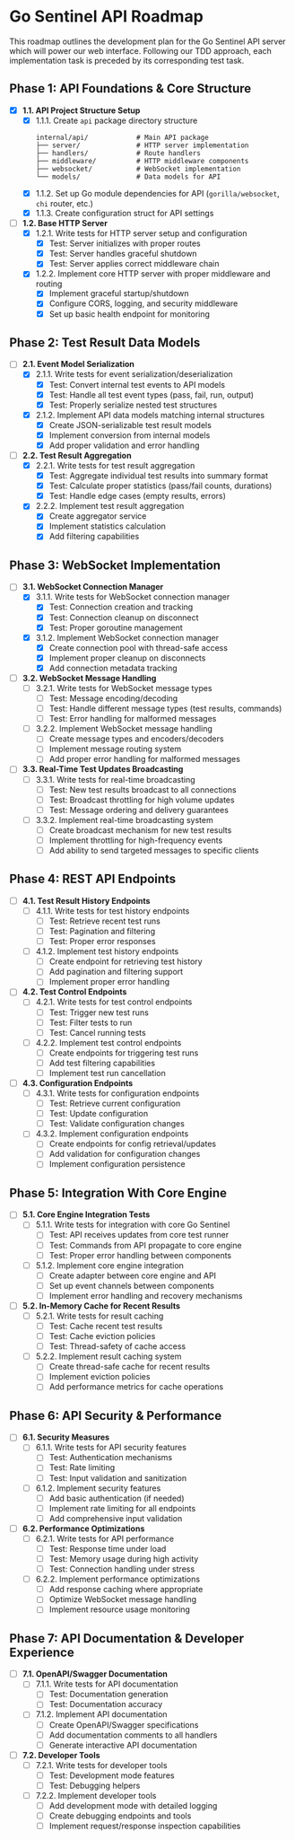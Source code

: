 # Go Sentinel API Roadmap

This roadmap outlines the development plan for the Go Sentinel API server which will power our web interface. Following our TDD approach, each implementation task is preceded by its corresponding test task.

## Phase 1: API Foundations & Core Structure

- [x] **1.1. API Project Structure Setup**
  - [x] 1.1.1. Create `api` package directory structure
    ```
    internal/api/            # Main API package
    ├── server/              # HTTP server implementation
    ├── handlers/            # Route handlers
    ├── middleware/          # HTTP middleware components
    ├── websocket/           # WebSocket implementation
    └── models/              # Data models for API
    ```
  - [x] 1.1.2. Set up Go module dependencies for API (`gorilla/websocket`, `chi` router, etc.)
  - [x] 1.1.3. Create configuration struct for API settings

- [ ] **1.2. Base HTTP Server**
  - [x] 1.2.1. Write tests for HTTP server setup and configuration
    - [x] Test: Server initializes with proper routes
    - [x] Test: Server handles graceful shutdown
    - [x] Test: Server applies correct middleware chain
  - [x] 1.2.2. Implement core HTTP server with proper middleware and routing
    - [x] Implement graceful startup/shutdown
    - [x] Configure CORS, logging, and security middleware
    - [x] Set up basic health endpoint for monitoring

## Phase 2: Test Result Data Models

- [ ] **2.1. Event Model Serialization**
  - [x] 2.1.1. Write tests for event serialization/deserialization
    - [x] Test: Convert internal test events to API models
    - [x] Test: Handle all test event types (pass, fail, run, output)
    - [x] Test: Properly serialize nested test structures
  - [x] 2.1.2. Implement API data models matching internal structures
    - [x] Create JSON-serializable test result models
    - [x] Implement conversion from internal models
    - [x] Add proper validation and error handling

- [ ] **2.2. Test Result Aggregation**
  - [x] 2.2.1. Write tests for test result aggregation
    - [x] Test: Aggregate individual test results into summary format
    - [x] Test: Calculate proper statistics (pass/fail counts, durations)
    - [x] Test: Handle edge cases (empty results, errors)
  - [x] 2.2.2. Implement test result aggregation
    - [x] Create aggregator service
    - [x] Implement statistics calculation
    - [x] Add filtering capabilities

## Phase 3: WebSocket Implementation

- [ ] **3.1. WebSocket Connection Manager**
  - [x] 3.1.1. Write tests for WebSocket connection manager
    - [x] Test: Connection creation and tracking
    - [x] Test: Connection cleanup on disconnect
    - [x] Test: Proper goroutine management
  - [x] 3.1.2. Implement WebSocket connection manager
    - [x] Create connection pool with thread-safe access
    - [x] Implement proper cleanup on disconnects
    - [x] Add connection metadata tracking

- [ ] **3.2. WebSocket Message Handling**
  - [ ] 3.2.1. Write tests for WebSocket message types
    - [ ] Test: Message encoding/decoding
    - [ ] Test: Handle different message types (test results, commands)
    - [ ] Test: Error handling for malformed messages
  - [ ] 3.2.2. Implement WebSocket message handling
    - [ ] Create message types and encoders/decoders
    - [ ] Implement message routing system
    - [ ] Add proper error handling for malformed messages

- [ ] **3.3. Real-Time Test Updates Broadcasting**
  - [ ] 3.3.1. Write tests for real-time broadcasting
    - [ ] Test: New test results broadcast to all connections
    - [ ] Test: Broadcast throttling for high volume updates
    - [ ] Test: Message ordering and delivery guarantees
  - [ ] 3.3.2. Implement real-time broadcasting system
    - [ ] Create broadcast mechanism for new test results
    - [ ] Implement throttling for high-frequency events
    - [ ] Add ability to send targeted messages to specific clients

## Phase 4: REST API Endpoints

- [ ] **4.1. Test Result History Endpoints**
  - [ ] 4.1.1. Write tests for test history endpoints
    - [ ] Test: Retrieve recent test runs
    - [ ] Test: Pagination and filtering
    - [ ] Test: Proper error responses
  - [ ] 4.1.2. Implement test history endpoints
    - [ ] Create endpoint for retrieving test history
    - [ ] Add pagination and filtering support
    - [ ] Implement proper error handling

- [ ] **4.2. Test Control Endpoints**
  - [ ] 4.2.1. Write tests for test control endpoints
    - [ ] Test: Trigger new test runs
    - [ ] Test: Filter tests to run
    - [ ] Test: Cancel running tests
  - [ ] 4.2.2. Implement test control endpoints
    - [ ] Create endpoints for triggering test runs
    - [ ] Add test filtering capabilities
    - [ ] Implement test run cancellation

- [ ] **4.3. Configuration Endpoints**
  - [ ] 4.3.1. Write tests for configuration endpoints
    - [ ] Test: Retrieve current configuration
    - [ ] Test: Update configuration
    - [ ] Test: Validate configuration changes
  - [ ] 4.3.2. Implement configuration endpoints
    - [ ] Create endpoints for config retrieval/updates
    - [ ] Add validation for configuration changes
    - [ ] Implement configuration persistence

## Phase 5: Integration With Core Engine

- [ ] **5.1. Core Engine Integration Tests**
  - [ ] 5.1.1. Write tests for integration with core Go Sentinel
    - [ ] Test: API receives updates from core test runner
    - [ ] Test: Commands from API propagate to core engine
    - [ ] Test: Proper error handling between components
  - [ ] 5.1.2. Implement core engine integration
    - [ ] Create adapter between core engine and API
    - [ ] Set up event channels between components
    - [ ] Implement error handling and recovery mechanisms

- [ ] **5.2. In-Memory Cache for Recent Results**
  - [ ] 5.2.1. Write tests for result caching
    - [ ] Test: Cache recent test results
    - [ ] Test: Cache eviction policies
    - [ ] Test: Thread-safety of cache access
  - [ ] 5.2.2. Implement result caching system
    - [ ] Create thread-safe cache for recent results
    - [ ] Implement eviction policies
    - [ ] Add performance metrics for cache operations

## Phase 6: API Security & Performance

- [ ] **6.1. Security Measures**
  - [ ] 6.1.1. Write tests for API security features
    - [ ] Test: Authentication mechanisms
    - [ ] Test: Rate limiting
    - [ ] Test: Input validation and sanitization
  - [ ] 6.1.2. Implement security features
    - [ ] Add basic authentication (if needed)
    - [ ] Implement rate limiting for all endpoints
    - [ ] Add comprehensive input validation

- [ ] **6.2. Performance Optimizations**
  - [ ] 6.2.1. Write tests for API performance
    - [ ] Test: Response time under load
    - [ ] Test: Memory usage during high activity
    - [ ] Test: Connection handling under stress
  - [ ] 6.2.2. Implement performance optimizations
    - [ ] Add response caching where appropriate
    - [ ] Optimize WebSocket message handling
    - [ ] Implement resource usage monitoring

## Phase 7: API Documentation & Developer Experience

- [ ] **7.1. OpenAPI/Swagger Documentation**
  - [ ] 7.1.1. Write tests for API documentation
    - [ ] Test: Documentation generation
    - [ ] Test: Documentation accuracy
  - [ ] 7.1.2. Implement API documentation
    - [ ] Create OpenAPI/Swagger specifications
    - [ ] Add documentation comments to all handlers
    - [ ] Generate interactive API documentation

- [ ] **7.2. Developer Tools**
  - [ ] 7.2.1. Write tests for developer tools
    - [ ] Test: Development mode features
    - [ ] Test: Debugging helpers
  - [ ] 7.2.2. Implement developer tools
    - [ ] Add development mode with detailed logging
    - [ ] Create debugging endpoints and tools
    - [ ] Implement request/response inspection capabilities
